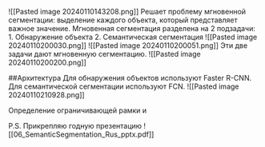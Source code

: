 ![[Pasted image 20240110143208.png]]
Решает проблему мгновенной сегментации: выделение каждого объекта, который представляет важное значение.
Мгновенная сегментация разделена на 2 подзадачи:
	1. Обнаружение объекта
	2. Семантическая сегментация
![[Pasted image 20240110200030.png]]
![[Pasted image 20240110200051.png]]
Эти две задачи дают мгновенную сегментацию. 
![[Pasted image 20240110200200.png]]

##Архитектура
Для обнаружения объектов используют Faster R-CNN.
Для семантической сегментации используют FCN.
![[Pasted image 20240110210928.png]]

Определение ограничивающей рамки и 


P.S. Прикрепляю годную презентацию
![[06_SemanticSegmentation_Rus_pptx.pdf]]
